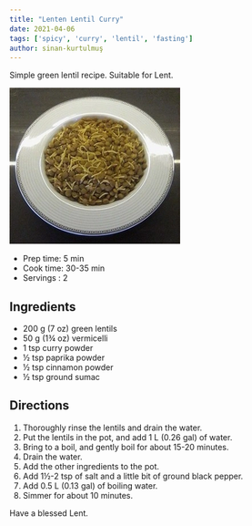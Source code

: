 ```yaml
---
title: "Lenten Lentil Curry"
date: 2021-04-06
tags: ['spicy', 'curry', 'lentil', 'fasting']
author: sinan-kurtulmuş
---
```


Simple green lentil recipe. Suitable for Lent.

![Lenten Lentil Curry](/recipes/pix/lenten-lentil-curry.webp)

- Prep time: 5 min
- Cook time: 30-35 min
- Servings : 2

## Ingredients

- 200 g (7 oz) green lentils
- 50 g (1¾ oz) vermicelli
- 1 tsp curry powder
- ½ tsp paprika powder
- ½ tsp cinnamon powder
- ½ tsp ground sumac

## Directions

1. Thoroughly rinse the lentils and drain the water.
2. Put the lentils in the pot, and add 1 L (0.26 gal) of water.
3. Bring to a boil, and gently boil for about 15-20 minutes.
4. Drain the water.
5. Add the other ingredients to the pot.
6. Add 1½-2 tsp of salt and a little bit of ground black pepper.
7. Add 0.5 L (0.13 gal) of boiling water.
8. Simmer for about 10 minutes.

Have a blessed Lent.

